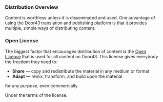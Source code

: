 
### Distribution Overview

Content is worthless unless it is disseminated and used. One advantage of using the Door43 translation and publishing platform is that it provides multiple, simple ways of distributing content.

### Open License

The biggest factor that encourages distribution of content is the [Open License](en/ta/intro/man/open-license) that is used for all content on Door43. This license gives everybody the freedom they need to:

  * **Share** — copy and redistribute the material in any medium or format
  * **Adapt** — remix, transform, and build upon the material 

for any purpose, even commercially.

Under the terms of the license.